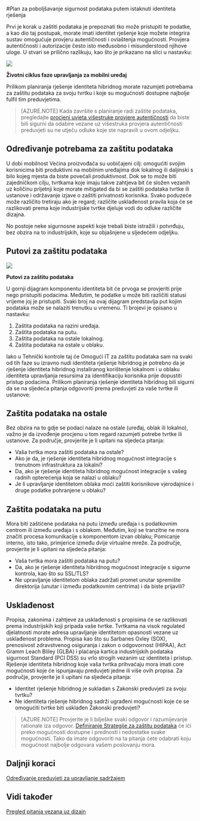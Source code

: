 <properties
    pageTitle="Azure Active Directory hibridnog identiteta zahtjevi dizajna - određivanje potrebama za zaštitu podataka | Microsoft Azure"
    description="Prilikom planiranja rješenje identiteta hibridnog odredite potrebama za zaštitu podataka za svoju tvrtku i koje su mogućnosti dostupne najbolje fulfil tim preduvjetima."
    documentationCenter=""
    services="active-directory"
    authors="billmath"
    manager="femila"
    editor=""/>

<tags
    ms.service="active-directory"
    ms.devlang="na"
    ms.topic="article"
    ms.tgt_pltfrm="na"
    ms.workload="identity" 
    ms.date="08/08/2016"
    ms.author="billmath"/>

#<a name="plan-for-enhancing-data-security-through-strong-identity-solution"></a>Plan za poboljšavanje sigurnost podataka putem istaknuti identiteta rješenja

Prvi je korak u zaštiti podataka je prepoznati tko može pristupiti te podatke, a kao dio taj postupak, morate imati identitet rješenje koje možete integrira sustav omogućuje provjeru autentičnosti i ovlaštenja mogućnosti. Provjera autentičnosti i autorizacije često isto međusobno i misunderstood njihove uloge. U stvari se prilično razlikuju, kao što je prikazano na slici u nastavku:

![](./media/hybrid-id-design-considerations/mobile-devicemgt-lifecycle.png)
 
**Životni ciklus faze upravljanja za mobilni uređaj**

Prilikom planiranja rješenje identiteta hibridnog morate razumjeti potrebama za zaštitu podataka za svoju tvrtku i koje su mogućnosti dostupne najbolje fulfil tim preduvjetima.
 
>[AZURE.NOTE]
Kada završite s planiranje radi zaštite podataka, pregledajte [procjeni uvjeta višestruke provjere autentičnosti](active-directory-hybrid-identity-design-considerations-multifactor-auth-requirements.md) da biste bili sigurni da odabire vezane uz višestruka provjera autentičnosti preduvjeti su ne utječu odluke koje ste napravili u ovom odjeljku.

## <a name="determine-data-protection-requirements"></a>Određivanje potrebama za zaštitu podataka
U dobi mobilnost Većina proizvođača su uobičajeni cilj: omogućiti svojim korisnicima biti produktivni na mobilnim uređajima dok lokalnog ili daljinski s bilo kojeg mjesta da biste povećali produktivnost. Dok se to može biti zajedničkom cilju, tvrtkama koje imaju takve zahtjeva bit će složen vezanih uz količinu prijetnji koje morate mitigated da bi se zaštiti podataka tvrtke ili ustanove i održavanje izjave o zaštiti privatnosti korisnika. Svako poduzeće može različito tretiraju ako je regard; različite usklađenost pravila koja će se razlikovati prema koje industrijske tvrtke djeluje vodi do odluke različite dizajna. 

No postoje neke sigurnosne aspekti koje trebali biste istražili i potvrđuju, bez obzira na to industrijskih, koje su objašnjene u sljedećem odjeljku.

## <a name="data-protection-paths"></a>Putovi za zaštitu podataka

![](./media/hybrid-id-design-considerations/data-protection-paths.png)
 
**Putovi za zaštitu podataka**

U gornji dijagram komponentu identiteta bit će prvoga se provjeriti prije nego pristupiti podacima. Međutim, te podatke u može biti različiti statusi vrijeme joj je pristupiti. Svaki broj na ovaj dijagram predstavlja put kojim podataka može se nalaziti trenutku u vremenu. Ti brojevi je opisano u nastavku:

1. Zaštita podataka na razini uređaja.
2. Zaštita podataka na putu.
3. Zaštita podataka na ostale lokalnog.
4. Zaštita podataka na ostale u oblaku.

Iako u Tehnički kontrole taj će Omogući IT za zaštitu podataka sam na svaki od tih faze su izravno nudi identiteta rješenje hibridnog je potrebno da je rješenje identiteta hibridnog instaliranog korištenje lokalnom i u oblaku identiteta upravljanja resursima za identifikaciju korisnika prije dopustiti pristup podacima. Prilikom planiranja rješenje identiteta hibridnog bili sigurni da se na sljedeća pitanja odgovoriti prema preduvjeti za vaše tvrtke ili ustanove:

## <a name="data-protection-at-rest"></a>Zaštita podataka na ostale
Bez obzira na to gdje se podaci nalaze na ostale (uređaj, oblak ili lokalno), važno je da izvođenje procjenu u tom regard razumjeti potrebe tvrtke ili ustanove. Za područje, provjerite je li upitani na sljedeća pitanja:

- Vaša tvrtka mora zaštiti podataka na ostale?
 - Ako je da, je rješenje identiteta hibridnog mogućnost integracije s trenutnom infrastruktura za lokalni?
 - Da, ako je rješenje identiteta hibridnog mogućnost integracije s vašeg radnih opterećenja koja se nalazi u oblaku?
- Je li upravljanje identitetom oblaka moći zaštiti korisnikove vjerodajnice i druge podatke pohranjene u oblaku?

## <a name="data-protection-in-transit"></a>Zaštita podataka na putu
Mora biti zaštićene podataka na putu između uređaja i s podatkovnim centrom ili između uređaja i s oblakom. Međutim, koji se tranzitne ne mora značiti procesa komunikacije s komponentom izvan oblaku; Pomicanje interno, isto tako, primjerice između dvije virtualne mreže. Za područje, provjerite je li upitani na sljedeća pitanja:

- Vaša tvrtka mora zaštiti podataka na putu?
 - Da, ako je rješenje identiteta hibridnog mogućnost integracije s sigurne kontrola, kao što su SSL/TLS?
- Ne upravljanje identitetom oblaka zadržati promet unutar spremište direktorija (unutar i između podatkovnim centrima) i da biste prijavili?


## <a name="compliance"></a>Usklađenost
Propisa, zakonima i zahtjeve za usklađenosti s propisima će se razlikovati prema industrijskih koji pripada vaše tvrtke. Tvrtkama na visok regulated djelatnosti morate adresa upravljanje identitetom opasnosti vezane uz usklađenost problema. Propisa kao što su Sarbanes Oxley (SOX), prenosivost zdravstvenog osiguranja i zakon o odgovornost (HIPAA), Act Gramm Leach Bliley (GLBA) i plaćanja kartica industrijskih podataka sigurnost Standard (PCI DSS) su vrlo strogih vezanim uz identiteta i pristup. Rješenje identiteta hibridnog koje vaša tvrtka prihvaćaju mora imati core mogućnosti koje će ispunjavaju preduvjeti jedne ili više ovih propisa. Za područje, provjerite je li upitani na sljedeća pitanja:

- Identitet rješenje hibridnog je sukladan s Zakonski preduvjeti za svoju tvrtku?
- Ne identiteta rješenje hibridnog sadrži ugrađeni mogućnosti koje će se omogućiti tvrtke biti usklađen Zakonski preduvjeti? 
 
>[AZURE.NOTE]
Provjerite je li bilješke svaki odgovor i razumijevanje rationale iza odgovor. [Definiranje Strategije za zaštitu podataka](active-directory-hybrid-identity-design-considerations-data-protection-strategy.md) će ići preko mogućnosti dostupne i prednosti i nedostatke svake mogućnosti.  Tako da imate odgovoriti na ta pitanja ćete odabrati koju mogućnost najbolje odgovara vašem poslovanju mora.

## <a name="next-steps"></a>Daljnji koraci
 [Određivanje preduvjeti za upravljanje sadržajem](active-directory-hybrid-identity-design-considerations-contentmgt-requirements.md)


## <a name="see-also"></a>Vidi također
[Pregled pitanja vezana uz dizajn](active-directory-hybrid-identity-design-considerations-overview.md)
